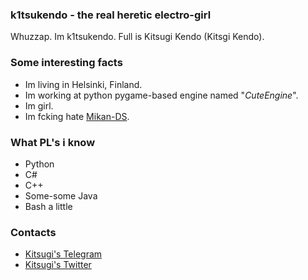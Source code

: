 ### k1tsukendo - the real heretic electro-girl

Whuzzap. Im k1tsukendo. Full is Kitsugi Kendo (Kitsgi Kendo).  <br/>

### Some interesting facts
* Im living in Helsinki, Finland.
* Im working at python pygame-based engine named "*CuteEngine*".
* Im girl.
* Im fcking hate [Mikan-DS](https://github.com/Mikan-DS).

### What PL's i know
* Python
* C#
* C++
* Some-some Java
* Bash a little

### Contacts
* [Kitsugi's Telegram](https://t.me/k1tsukendo "or @k1tsukendo")
* [Kitsugi's Twitter](htpps://twitter.com/kitsugi_kendo "or @kitsugi_kendo")
